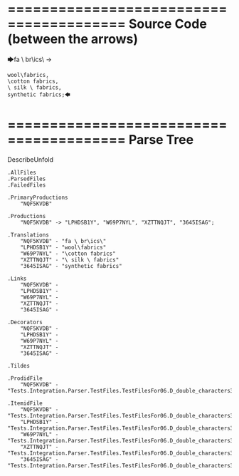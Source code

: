 ========================================
Source Code (between the arrows)
========================================

🡆fa \ br\ics\ ->

    wool\fabrics,
    \cotton fabrics,
    \ silk \ fabrics,
    synthetic fabrics;🡄

========================================
Parse Tree
========================================
DescribeUnfold

    .AllFiles
    .ParsedFiles
    .FailedFiles

    .PrimaryProductions
        "NQF5KVDB" 

    .Productions
        "NQF5KVDB" -> "LPHDSB1Y", "W69P7NYL", "XZTTNQJT", "3645ISAG";

    .Translations
        "NQF5KVDB" - "fa \ br\ics\"
        "LPHDSB1Y" - "wool\fabrics"
        "W69P7NYL" - "\cotton fabrics"
        "XZTTNQJT" - "\ silk \ fabrics"
        "3645ISAG" - "synthetic fabrics"

    .Links
        "NQF5KVDB" - 
        "LPHDSB1Y" - 
        "W69P7NYL" - 
        "XZTTNQJT" - 
        "3645ISAG" - 

    .Decorators
        "NQF5KVDB" - 
        "LPHDSB1Y" - 
        "W69P7NYL" - 
        "XZTTNQJT" - 
        "3645ISAG" - 

    .Tildes

    .ProdidFile
        "NQF5KVDB" - "Tests.Integration.Parser.TestFiles.TestFilesFor06.D_double_characters3.ds"

    .ItemidFile
        "NQF5KVDB" - "Tests.Integration.Parser.TestFiles.TestFilesFor06.D_double_characters3.ds"
        "LPHDSB1Y" - "Tests.Integration.Parser.TestFiles.TestFilesFor06.D_double_characters3.ds"
        "W69P7NYL" - "Tests.Integration.Parser.TestFiles.TestFilesFor06.D_double_characters3.ds"
        "XZTTNQJT" - "Tests.Integration.Parser.TestFiles.TestFilesFor06.D_double_characters3.ds"
        "3645ISAG" - "Tests.Integration.Parser.TestFiles.TestFilesFor06.D_double_characters3.ds"

